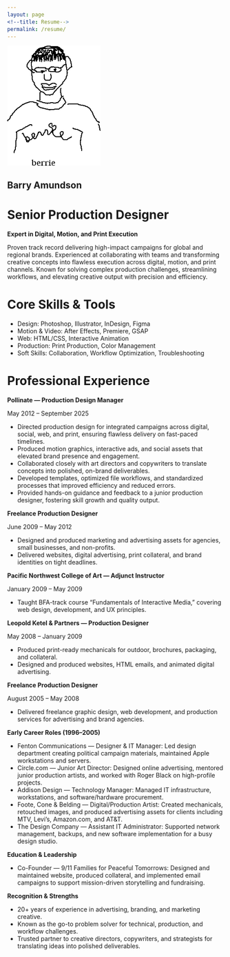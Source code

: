 ```yaml
---
layout: page
<!--title: Resume-->
permalink: /resume/
---
```


![barry doodle on an Apple Newtown](assets/images/berrie.gif)

## Barry Amundson

# Senior Production Designer

**Expert in Digital, Motion, and Print Execution**

Proven track record delivering high-impact campaigns for global and regional brands. Experienced at collaborating with teams and transforming creative concepts into flawless execution across digital, motion, and print channels. Known for solving complex production challenges, streamlining workflows, and elevating creative output with precision and efficiency.
 
# Core Skills & Tools
-	Design: Photoshop, Illustrator, InDesign, Figma
-	Motion & Video: After Effects, Premiere, GSAP
-	Web: HTML/CSS, Interactive Animation
-	Production: Print Production, Color Management
-	Soft Skills: Collaboration, Workflow Optimization, Troubleshooting
 
# Professional Experience

**Pollinate — Production Design Manager**

May 2012 – September 2025
- Directed production design for integrated campaigns across digital, social, web, and print, ensuring flawless delivery on fast-paced timelines.
- Produced motion graphics, interactive ads, and social assets that elevated brand presence and engagement.
- Collaborated closely with art directors and copywriters to translate concepts into polished, on-brand deliverables.
- Developed templates, optimized file workflows, and standardized processes that improved efficiency and reduced errors.
- Provided hands-on guidance and feedback to a junior production designer, fostering skill growth and quality output.

**Freelance Production Designer**

June 2009 – May 2012
- Designed and produced marketing and advertising assets for agencies, small businesses, and non-profits.
- Delivered websites, digital advertising, print collateral, and brand identities on tight deadlines.

**Pacific Northwest College of Art — Adjunct Instructor**

January 2009 – May 2009
- Taught BFA-track course “Fundamentals of Interactive Media,” covering web design, development, and UX principles.

**Leopold Ketel & Partners — Production Designer**

May 2008 – January 2009
- Produced print-ready mechanicals for outdoor, brochures, packaging, and collateral.
- Designed and produced websites, HTML emails, and animated digital advertising.

**Freelance Production Designer**

August 2005 – May 2008
- Delivered freelance graphic design, web development, and production services for advertising and brand agencies.

**Early Career Roles (1996–2005)**
- Fenton Communications — Designer & IT Manager: Led design department creating political campaign materials, maintained Apple workstations and servers.
- Circle.com — Junior Art Director: Designed online advertising, mentored junior production artists, and worked with Roger Black on high-profile projects.
- Addison Design — Technology Manager: Managed IT infrastructure, workstations, and software/hardware procurement.
- Foote, Cone & Belding — Digital/Production Artist: Created mechanicals, retouched images, and produced advertising assets for clients including MTV, Levi’s, Amazon.com, and AT&T.
- The Design Company — Assistant IT Administrator: Supported network management, backups, and new software implementation for a busy design studio.
 
**Education & Leadership**
- Co-Founder — 9/11 Families for Peaceful Tomorrows: Designed and maintained website, produced collateral, and implemented email campaigns to support mission-driven storytelling and fundraising.
 
**Recognition & Strengths**
- 20+ years of experience in advertising, branding, and marketing creative.
- Known as the go-to problem solver for technical, production, and workflow challenges.
- Trusted partner to creative directors, copywriters, and strategists for translating ideas into polished deliverables.
